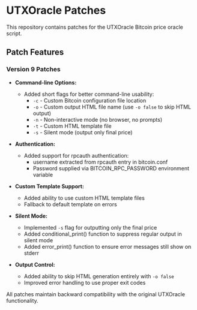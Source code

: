 # UTXOracle Patches

This repository contains patches for the UTXOracle Bitcoin price oracle script.

## Patch Features

### Version 9 Patches

- **Command-line Options:**
  - Added short flags for better command-line usability:
    - `-c` - Custom Bitcoin configuration file location
    - `-o` - Custom output HTML file name (use `-o false` to skip HTML output)
    - `-n` - Non-interactive mode (no browser, no prompts)
    - `-t` - Custom HTML template file
    - `-s` - Silent mode (output only final price)

- **Authentication:**
  - Added support for rpcauth authentication:
    - username extracted from rpcauth entry in bitcoin.conf
    - Password supplied via BITCOIN_RPC_PASSWORD environment variable

- **Custom Template Support:**
  - Added ability to use custom HTML template files
  - Fallback to default template on errors

- **Silent Mode:**
  - Implemented `-s` flag for outputting only the final price
  - Added conditional_print() function to suppress regular output in silent mode
  - Added error_print() function to ensure error messages still show on stderr

- **Output Control:**
  - Added ability to skip HTML generation entirely with `-o false`
  - Improved error handling to use proper exit codes

All patches maintain backward compatibility with the original UTXOracle functionality.
